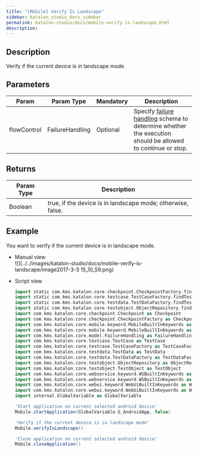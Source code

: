 ```yaml
---
title: "[Mobile] Verify Is Landscape" 
sidebar: katalon_studio_docs_sidebar
permalink: katalon-studio/docs/mobile-verify-is-landscape.html 
description: 
---
```

Description  
-------------

Verify if the current device is in landscape mode.

Parameters  
------------

<table class="relative-table wrapped confluenceTable" style="table-layout: fixed;"><thead><tr><th class="xtd-0-0 confluenceTh" style="">Param</th><th class="xtd-0-1 confluenceTh" style="">Param Type</th><th class="xtd-0-2 confluenceTh" colspan="1" style="">Mandatory</th><th class="xtd-0-3 confluenceTh" colspan="1" style="">Description</th></tr></thead><tbody style=""><tr class="xtr-1" style=""><td class="xtd-1-0 confluenceTd" style=""><span style="">flowControl</span></td><td class="xtd-1-1 confluenceTd" style=""><span style="">FailureHandling</span></td><td class="xtd-1-2 confluenceTd" colspan="1" style=""><span style="">Optional</span></td><td class="xtd-1-3 confluenceTd" colspan="1" style=""><span style="">Spec</span><span style="">ify </span><a href="https://docs.katalon.com/x/qAAM" rel="nofollow" style="">failure handling</a><span style=""> schema to determine whether the execution should be allowed to continue or stop.</span></td></tr></tbody></table>

Returns
-------

<table class="wrapped confluenceTable" style="table-layout: fixed;"><thead><tr><th class="xtd-0-0 confluenceTh" style="">Param Type</th><th class="xtd-0-1 confluenceTh" style="">Description</th></tr></thead><tbody style=""><tr class="xtr-1" style=""><td class="xtd-1-0 confluenceTd" style=""><span style="">Boolean</span></td><td class="xtd-1-1 confluenceTd" style=""><span style="">true, if the device is in landscape mode; otherwise, false.</span></td></tr></tbody></table>

Example 
--------

You want to verify if the current device is in landscape mode.

*   Manual view    
    ![](../../images/katalon-studio/docs/mobile-verify-is-landscape/image2017-3-3 15_10_59.png)
*   Script view 
    
    ```groovy
    import static com.kms.katalon.core.checkpoint.CheckpointFactory.findCheckpoint
    import static com.kms.katalon.core.testcase.TestCaseFactory.findTestCase
    import static com.kms.katalon.core.testdata.TestDataFactory.findTestData
    import static com.kms.katalon.core.testobject.ObjectRepository.findTestObject
    import com.kms.katalon.core.checkpoint.Checkpoint as Checkpoint
    import com.kms.katalon.core.checkpoint.CheckpointFactory as CheckpointFactory
    import com.kms.katalon.core.mobile.keyword.MobileBuiltInKeywords as MobileBuiltInKeywords
    import com.kms.katalon.core.mobile.keyword.MobileBuiltInKeywords as Mobile
    import com.kms.katalon.core.model.FailureHandling as FailureHandling
    import com.kms.katalon.core.testcase.TestCase as TestCase
    import com.kms.katalon.core.testcase.TestCaseFactory as TestCaseFactory
    import com.kms.katalon.core.testdata.TestData as TestData
    import com.kms.katalon.core.testdata.TestDataFactory as TestDataFactory
    import com.kms.katalon.core.testobject.ObjectRepository as ObjectRepository
    import com.kms.katalon.core.testobject.TestObject as TestObject
    import com.kms.katalon.core.webservice.keyword.WSBuiltInKeywords as WSBuiltInKeywords
    import com.kms.katalon.core.webservice.keyword.WSBuiltInKeywords as WS
    import com.kms.katalon.core.webui.keyword.WebUiBuiltInKeywords as WebUiBuiltInKeywords
    import com.kms.katalon.core.webui.keyword.WebUiBuiltInKeywords as WebUI
    import internal.GlobalVariable as GlobalVariable
    
    'Start application on current selected android device'
    Mobile.startApplication(GlobalVariable.G_AndroidApp, false)
    
    'Verify if the current device is in landscape mode'
    Mobile.verifyIsLandscape()
    
    'Close application on current selected android device'
    Mobile.closeApplication()
    
    
    ```